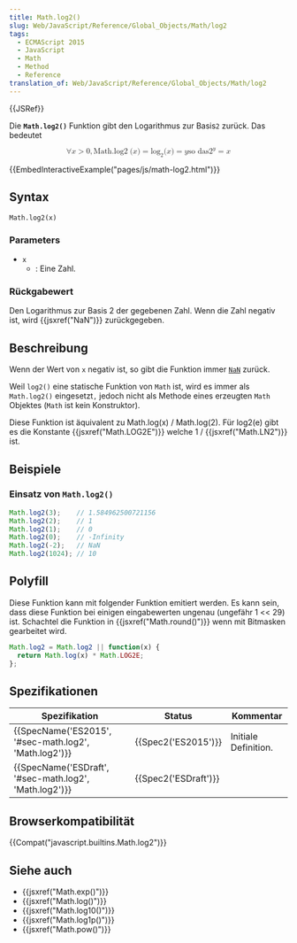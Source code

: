 ```yaml
---
title: Math.log2()
slug: Web/JavaScript/Reference/Global_Objects/Math/log2
tags:
  - ECMAScript 2015
  - JavaScript
  - Math
  - Method
  - Reference
translation_of: Web/JavaScript/Reference/Global_Objects/Math/log2
---
```

{{JSRef}}

Die **`Math.log2()`** Funktion gibt den Logarithmus zur Basis`2` zurück. Das bedeutet

<math display="block"><semantics><mrow><mo>∀</mo><mi>x</mi><mo>></mo><mn>0</mn><mo>,</mo><mstyle mathvariant="monospace"><mrow><mo lspace="0em" rspace="thinmathspace">Math.log2</mo><mo stretchy="false">(</mo><mi>x</mi><mo stretchy="false">)</mo></mrow></mstyle><mo>=</mo><msub><mo lspace="0em" rspace="0em">log</mo><mn>2</mn></msub><mo stretchy="false">(</mo><mi>x</mi><mo stretchy="false">)</mo><mo>=</mo><mtext></mtext><mspace width="thickmathspace"></mspace><mi>y</mi><mspace width="thickmathspace"></mspace><mtext>so das</mtext><mspace width="thickmathspace"></mspace><msup><mn>2</mn><mi>y</mi></msup><mo>=</mo><mi>x</mi></mrow><annotation encoding="TeX">\forall x > 0, \mathtt{\operatorname{Math.log2}(x)} = \log_2(x) = \text{the unique} \; y \; \text{such that} \; 2^y = x</annotation></semantics></math>

{{EmbedInteractiveExample("pages/js/math-log2.html")}}

## Syntax

    Math.log2(x)

### Parameters

- `x`
  - : Eine Zahl.

### Rückgabewert

Den Logarithmus zur Basis 2 der gegebenen Zahl. Wenn die Zahl negativ ist, wird {{jsxref("NaN")}} zurückgegeben.

## Beschreibung

Wenn der Wert von `x` negativ ist, so gibt die Funktion immer [`NaN`](/de/docs/Web/JavaScript/Reference/Global_Objects/NaN "Die globale NaN Eigenschaft ist ein Wert, der Not-A-Number (keine Zahl) repräsentiert.") zurück.

Weil `log2()` eine statische Funktion von `Math` ist, wird es immer als `Math.log2()` eingesetzt`,` jedoch nicht als Methode eines erzeugten `Math` Objektes (`Math` ist kein Konstruktor).

Diese Funktion ist äquivalent zu Math.log(x) / Math.log(2). Für log2(e) gibt es die Konstante {{jsxref("Math.LOG2E")}} welche 1 / {{jsxref("Math.LN2")}} ist.

## Beispiele

### Einsatz von `Math.log2()`

```js
Math.log2(3);    // 1.584962500721156
Math.log2(2);    // 1
Math.log2(1);    // 0
Math.log2(0);    // -Infinity
Math.log2(-2);   // NaN
Math.log2(1024); // 10
```

## Polyfill

Diese Funktion kann mit folgender Funktion emitiert werden. Es kann sein, dass diese Funktion bei einigen eingabewerten ungenau (ungefähr 1 << 29) ist. Schachtel die Funktion in {{jsxref("Math.round()")}} wenn mit Bitmasken gearbeitet wird.

```js
Math.log2 = Math.log2 || function(x) {
  return Math.log(x) * Math.LOG2E;
};
```

## Spezifikationen

| Spezifikation                                                            | Status                       | Kommentar            |
| ------------------------------------------------------------------------ | ---------------------------- | -------------------- |
| {{SpecName('ES2015', '#sec-math.log2', 'Math.log2')}} | {{Spec2('ES2015')}}     | Initiale Definition. |
| {{SpecName('ESDraft', '#sec-math.log2', 'Math.log2')}} | {{Spec2('ESDraft')}} |                      |

## Browserkompatibilität

{{Compat("javascript.builtins.Math.log2")}}

## Siehe auch

- {{jsxref("Math.exp()")}}
- {{jsxref("Math.log()")}}
- {{jsxref("Math.log10()")}}
- {{jsxref("Math.log1p()")}}
- {{jsxref("Math.pow()")}}
